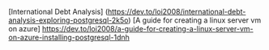 [International Debt Analysis] (https://dev.to/loi2008/international-debt-analysis-exploring-postgresql-2k5o)
[A guide for creating a linux server vm on azure] https://dev.to/loi2008/a-guide-for-creating-a-linux-server-vm-on-azure-installing-postgresql-1dnh
